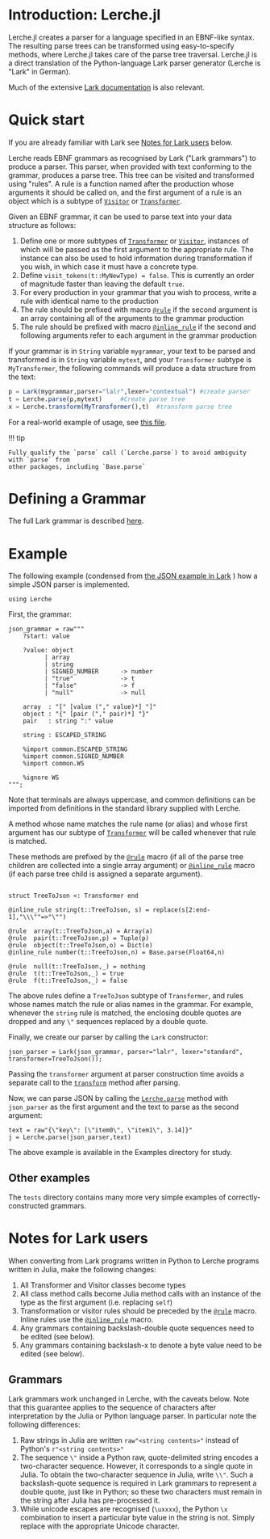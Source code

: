 # Introduction: Lerche.jl

Lerche.jl creates a parser for a language specified in an EBNF-like
syntax. The resulting parse trees can be transformed using
easy-to-specify methods, where Lerche.jl takes care of the parse tree
traversal. Lerche.jl is a direct translation of the Python-language
Lark parser generator (Lerche is "Lark" in German).

Much of the extensive [Lark
documentation](https://lark-parser.readthedocs.io/) is also relevant.

# Quick start

If you are already familiar with Lark see 
[Notes for Lark users](#Notes-for-Lark-users) below.

Lerche reads EBNF grammars as recognised by Lark
("Lark grammars") to produce a parser. This parser, when provided with
text conforming to the grammar, produces a parse tree. This tree can
be visited and transformed using "rules". A rule is a function named
after the production whose arguments it should be called on, and the
first argument of a rule is an object which is a subtype of
[`Visitor`](@ref) or [`Transformer`](@ref).

Given an EBNF grammar, it can be used to parse text into your data
structure as follows:

  1. Define one or more subtypes of [`Transformer`](@ref) or
     [`Visitor`](@ref), instances of which will be passed as the first
     argument to the appropriate rule.  The instance can also be used
     to hold information during transformation if you wish, in which
     case it must have a concrete type.
  1. Define `visit_tokens(t::MyNewType) = false`. This is currently an
     order of magnitude faster than leaving the default `true`.
  1. For every production in your grammar that you wish to process,
     write a rule with identical name to the production
  1. The rule should be prefixed with macro [`@rule`](@ref) if the second argument
     is an array containing all of the arguments to the grammar production
  1. The rule should be prefixed with macro [`@inline_rule`](@ref) if the second
     and following arguments refer to each argument in the grammar production

If your grammar is in `String` variable `mygrammar`, your text to be parsed and transformed
is in `String` variable `mytext`, and your `Transformer` subtype is `MyTransformer`, the
following commands will produce a data structure from the text:

```julia
p = Lark(mygrammar,parser="lalr",lexer="contextual") #create parser
t = Lerche.parse(p,mytext)     #Create parse tree
x = Lerche.transform(MyTransformer(),t)  #transform parse tree
```

For a real-world example of usage, see [this
file](https://github.com/jamesrhester/DrelTools.jl/blob/master/src/jl_transformer.jl).

!!! tip

    Fully qualify the `parse` call (`Lerche.parse`) to avoid ambiguity with `parse` from
    other packages, including `Base.parse`
    
# Defining a Grammar

The full Lark grammar is described [here](grammar.md).

# Example

The following example (condensed from [the JSON example in
Lark](https://lark-parser.readthedocs.io/en/latest/json_tutorial.html) )
how a simple JSON parser is implemented.

```@setup json
using Lerche
```

First, the grammar:
```@repl json
json_grammar = raw"""
    ?start: value

    ?value: object
          | array
          | string
          | SIGNED_NUMBER      -> number
          | "true"             -> t
          | "false"            -> f
          | "null"             -> null

    array  : "[" [value ("," value)*] "]"
    object : "{" [pair ("," pair)*] "}"
    pair   : string ":" value

    string : ESCAPED_STRING

    %import common.ESCAPED_STRING
    %import common.SIGNED_NUMBER
    %import common.WS

    %ignore WS
""";
```

Note that terminals are always uppercase, and common definitions
can be imported from definitions in the standard library supplied with
Lerche.

A method whose name matches the rule name (or alias) and whose first
argument has our subtype of [`Transformer`](@ref) will be called
whenever that rule is matched.

These methods are prefixed by the [`@rule`](@ref) macro (if all of the
parse tree children are collected into a single array argument) or
[`@inline_rule`](@ref) macro (if each parse tree child is assigned a
separate argument). 

```@example json

struct TreeToJson <: Transformer end

@inline_rule string(t::TreeToJson, s) = replace(s[2:end-1],"\\\""=>"\"")

@rule  array(t::TreeToJson,a) = Array(a)
@rule  pair(t::TreeToJson,p) = Tuple(p)
@rule  object(t::TreeToJson,o) = Dict(o)
@inline_rule number(t::TreeToJson,n) = Base.parse(Float64,n)

@rule  null(t::TreeToJson,_) = nothing
@rule  t(t::TreeToJson,_) = true
@rule  f(t::TreeToJson,_) = false
```

The above rules define a `TreeToJson` subtype of `Transformer`, and rules whose
names match the rule or alias names in the grammar. For example,
whenever the `string` rule is matched, the enclosing double quotes
are dropped and any `\"` sequences replaced by a double quote.

Finally, we create our parser by calling the `Lark` constructor:

```@repl json
json_parser = Lark(json_grammar, parser="lalr", lexer="standard", transformer=TreeToJson());
```

Passing the `transformer` argument at parser construction time avoids
a separate call to the [`transform`](@ref) method after parsing.

Now, we can parse JSON by calling the [`Lerche.parse`](@ref) method with
`json_parser` as the first argument and the text to parse as the
second argument:

```@repl json
text = raw"{\"key\": [\"item0\", \"item1\", 3.14]}"
j = Lerche.parse(json_parser,text)
```

The above example is available in the Examples directory for
study.

## Other examples

The `tests` directory contains many more very simple examples
of correctly-constructed grammars.

# Notes for Lark users

When converting from Lark programs written in Python to Lerche
programs written in Julia, make the following changes:

  1. All Transformer and Visitor classes become types  
  2. All class method calls become Julia method calls with an instance
     of the type as the first argument (i.e. replacing `self`)
  3. Transformation or visitor rules should be preceded by the
     [`@rule`](@ref) macro. Inline rules use the [`@inline_rule`](@ref)
     macro.
  4. Any grammars containing backslash-double quote sequences need to be edited (see below).
  5. Any grammars containing backslash-x to denote a byte value need to be edited (see below).

## Grammars

Lark grammars work unchanged in Lerche, with the caveats below.  Note
that this guarantee applies to the sequence of characters after
interpretation by the Julia or Python language parser.  In particular
note the following differences:

  1. Raw strings in Julia are written `raw"<string contents>"` instead
     of Python's `r"<string contents>"`
  2. The sequence `\"` inside a Python raw, quote-delimited string
     encodes a two-character sequence.  However, it corresponds to a
     single quote in Julia. To obtain the two-character sequence in
     Julia, write `\\"`. Such a backslash-quote sequence is required
     in Lark grammars to represent a double quote, just like in
     Python; so these two characters must remain in the string after
     Julia has pre-processed it.
  3. While unicode escapes are recognised (`\uxxxx`), the Python `\x`
     combination to insert a particular byte value in the string is not.
     Simply replace with the appropriate Unicode character.


